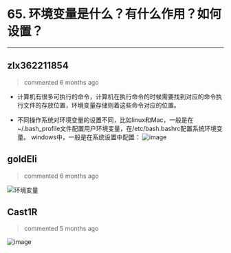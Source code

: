 
 # 65. 环境变量是什么？有什么作用？如何设置？ 
  
 ***
## zlx362211854 
 > commented 6 months ago 

* 计算机有很多可执行的命令，计算机在执行命令的时候需要找到对应的命令执行文件的存放位置，环境变量存储则着这些命令对应的位置。

* 不同操作系统对环境变量的设置不同，比如linux和Mac，一般是在~/.bash_profile文件配置用户环境变量，在/etc/bash.bashrc配置系统环境变量。
windows中，一般是在系统设置中配置：
![image](https://user-images.githubusercontent.com/22437181/67767625-e0c64880-fa8b-11e9-9261-16c4367ae403.png)

## goldEli 
 > commented 6 months ago 

![环境变量](https://user-images.githubusercontent.com/18217162/67823344-a5646200-fafd-11e9-98d1-c1a6586c9279.jpg)

## Cast1R 
 > commented 5 months ago 

![image](https://user-images.githubusercontent.com/43943810/67996456-41bb6f80-fc8a-11e9-95f3-724ceafa0227.png)
